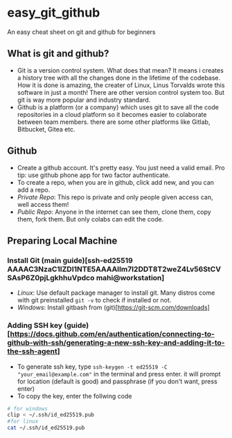 # easy_git_github
An easy cheat sheet on git and github for beginners

## What is git and github?
- Git is a version control system. What does that mean? It means i creates a history tree with all the changes done in the lifetime of the codebase. How it is done is amazing, the creater of Linux, Linus Torvalds wrote this software in just a month! There are other version control system too. But git is way more popular and industry standard.
- Github is a platform (or a company) which uses git to save all the code repositories in a cloud platform so it becomes easier to colaborate between team members. there are some other platforms like Gitlab, Bitbucket, Gitea etc.

## Github
- Create a github account. It's pretty easy. You just need a valid email. Pro tip: use github phone app for two factor authenticate.
- To create a repo, when you are in github, click add new, and you can add a repo.
- *Private Repo*: This repo is private and only people given access can, well access them!
- *Public Repo*: Anyone in the internet can see them, clone them, copy them, fork them. But only colabs can edit the code.

## Preparing Local Machine
### Install Git (main guide)[ssh-ed25519 AAAAC3NzaC1lZDI1NTE5AAAAIIm7I2DDT8T2weZ4Lv56StCVSAsP6Z0pjLgkhhuVpdco mahi@workstation]
- *Linux*: Use default package manager to install git. Many distros come with git preinstalled
`git -v` to check if installed or not.
- *Windows*: Install gitbash from (git)[https://git-scm.com/downloads]

### Adding SSH key (guide)[https://docs.github.com/en/authentication/connecting-to-github-with-ssh/generating-a-new-ssh-key-and-adding-it-to-the-ssh-agent]
- To generate ssh key, type `ssh-keygen -t ed25519 -C "your_email@example.com"` in the terminal and press enter. it will prompt for location (default is good) and passphrase (if you don't want, press enter)
- To copy the key, enter the follwing code
```sh
# for windows
clip < ~/.ssh/id_ed25519.pub
#for linux
cat ~/.ssh/id_ed25519.pub
```
